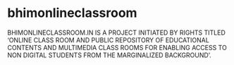 # bhimonlineclassroom
BHIMONLINECLASSROOM.IN IS A PROJECT INITIATED BY RIGHTS TITLED ‘ONLINE CLASS ROOM AND PUBLIC REPOSITORY OF EDUCATIONAL CONTENTS AND MULTIMEDIA CLASS ROOMS FOR ENABLING ACCESS TO NON DIGITAL STUDENTS FROM THE MARGINALIZED BACKGROUND’.
